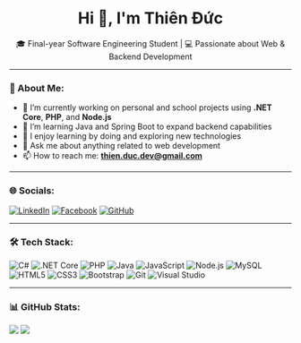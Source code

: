 <h1 align="center">Hi 👋, I'm Thiên Đức</h1>
<p align="center">🎓 Final-year Software Engineering Student | 💻 Passionate about Web & Backend Development</p>

---

### 👤 About Me:
- 🔭 I’m currently working on personal and school projects using **.NET Core**, **PHP**, and **Node.js**
- 🌱 I’m learning Java and Spring Boot to expand backend capabilities
- 🧠 I enjoy learning by doing and exploring new technologies
- 💬 Ask me about anything related to web development
- 📫 How to reach me: **thien.duc.dev@gmail.com**

---

### 🌐 Socials:
[![LinkedIn](https://img.shields.io/badge/LinkedIn-%230077B5?style=flat&logo=linkedin&logoColor=white)](https://linkedin.com/in/thien-duc-dev)
[![Facebook](https://img.shields.io/badge/Facebook-%231877F2?style=flat&logo=facebook&logoColor=white)](https://facebook.com/yourname)
[![GitHub](https://img.shields.io/badge/GitHub-%23121011?style=flat&logo=github&logoColor=white)](https://github.com/thien-duc-dev)

---

### 🛠️ Tech Stack:
![C#](https://img.shields.io/badge/C%23-239120?style=flat&logo=c-sharp&logoColor=white)
![.NET Core](https://img.shields.io/badge/.NET-512BD4?style=flat&logo=dotnet&logoColor=white)
![PHP](https://img.shields.io/badge/PHP-777BB4?style=flat&logo=php&logoColor=white)
![Java](https://img.shields.io/badge/Java-ED8B00?style=flat&logo=java&logoColor=white)
![JavaScript](https://img.shields.io/badge/JavaScript-F7DF1E?style=flat&logo=javascript&logoColor=black)
![Node.js](https://img.shields.io/badge/Node.js-339933?style=flat&logo=node.js&logoColor=white)
![MySQL](https://img.shields.io/badge/MySQL-4479A1?style=flat&logo=mysql&logoColor=white)
![HTML5](https://img.shields.io/badge/HTML5-E34F26?style=flat&logo=html5&logoColor=white)
![CSS3](https://img.shields.io/badge/CSS3-1572B6?style=flat&logo=css3&logoColor=white)
![Bootstrap](https://img.shields.io/badge/Bootstrap-7952B3?style=flat&logo=bootstrap&logoColor=white)
![Git](https://img.shields.io/badge/Git-F05032?style=flat&logo=git&logoColor=white)
![Visual Studio](https://img.shields.io/badge/VS-5C2D91?style=flat&logo=visualstudio&logoColor=white)

---

### 📊 GitHub Stats:
![](https://github-readme-stats.vercel.app/api?username=thien-duc-dev&theme=radical&show_icons=true)
![](https://github-readme-stats.vercel.app/api/top-langs/?username=thien-duc-dev&layout=compact&theme=radical)
